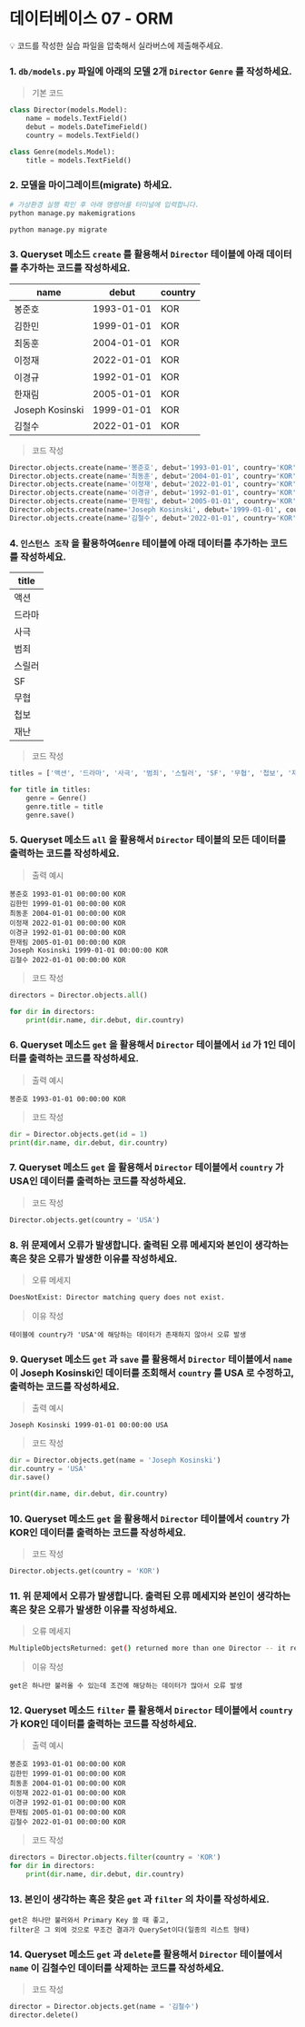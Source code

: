 # 데이터베이스 07 - ORM

<aside>
💡 코드를 작성한 실습 파일을 압축해서 실라버스에 제출해주세요.

</aside>

### 1. `db/models.py` 파일에 아래의 모델 2개 `Director` `Genre` 를 작성하세요.

> 기본 코드
> 

```python
class Director(models.Model):
    name = models.TextField()
    debut = models.DateTimeField()
    country = models.TextField()

class Genre(models.Model):
    title = models.TextField()
```

### 2. 모델을 마이그레이트(migrate) 하세요.

```bash
# 가상환경 실행 확인 후 아래 명령어를 터미널에 입력합니다.
python manage.py makemigrations

python manage.py migrate
```

### 3. Queryset 메소드 `create` 를 활용해서  `Director` 테이블에 아래 데이터를 추가하는 코드를 작성하세요.

| name | debut | country |
| --- | --- | --- |
| 봉준호 | 1993-01-01 | KOR |
| 김한민 | 1999-01-01 | KOR |
| 최동훈 | 2004-01-01 | KOR |
| 이정재 | 2022-01-01 | KOR |
| 이경규 | 1992-01-01 | KOR |
| 한재림 | 2005-01-01 | KOR |
| Joseph Kosinski | 1999-01-01 | KOR |
| 김철수 | 2022-01-01 | KOR |

> 코드 작성
> 

```python
Director.objects.create(name='봉준호', debut='1993-01-01', country='KOR')
Director.objects.create(name='최동훈', debut='2004-01-01', country='KOR')
Director.objects.create(name='이정재', debut='2022-01-01', country='KOR')
Director.objects.create(name='이경규', debut='1992-01-01', country='KOR')
Director.objects.create(name='한재림', debut='2005-01-01', country='KOR')
Director.objects.create(name='Joseph Kosinski', debut='1999-01-01', country='KOR')
Director.objects.create(name='김철수', debut='2022-01-01', country='KOR')
```

### 4. `인스턴스 조작` 을 활용하여`Genre` 테이블에 아래 데이터를 추가하는 코드를 작성하세요.

| title |
| --- |
| 액션 |
| 드라마 |
| 사극 |
| 범죄 |
| 스릴러 |
| SF |
| 무협 |
| 첩보 |
| 재난 |

> 코드 작성
> 

```python
titles = ['액션', '드라마', '사극', '범죄', '스릴러', 'SF', '무협', '첩보', '재난']

for title in titles:
    genre = Genre()
    genre.title = title
    genre.save()
```

### 5. Queryset 메소드 `all` 을 활용해서 `Director` 테이블의 모든 데이터를 출력하는 코드를 작성하세요.

> 출력 예시
> 

```
봉준호 1993-01-01 00:00:00 KOR
김한민 1999-01-01 00:00:00 KOR
최동훈 2004-01-01 00:00:00 KOR
이정재 2022-01-01 00:00:00 KOR
이경규 1992-01-01 00:00:00 KOR
한재림 2005-01-01 00:00:00 KOR
Joseph Kosinski 1999-01-01 00:00:00 KOR
김철수 2022-01-01 00:00:00 KOR
```

> 코드 작성
> 

```python
directors = Director.objects.all()

for dir in directors:
    print(dir.name, dir.debut, dir.country)
```

### 6. Queryset 메소드 `get` 을 활용해서 `Director` 테이블에서 `id` 가 1인 데이터를 출력하는 코드를 작성하세요.

> 출력 예시
> 

```
봉준호 1993-01-01 00:00:00 KOR
```

> 코드 작성
> 

```python
dir = Director.objects.get(id = 1)
print(dir.name, dir.debut, dir.country)
```

### 7. Queryset 메소드 `get` 을 활용해서 `Director` 테이블에서 `country` 가 USA인 데이터를 출력하는 코드를 작성하세요.

> 코드 작성
> 

```python
Director.objects.get(country = 'USA')
```

### 8. 위 문제에서 오류가 발생합니다. 출력된 오류 메세지와 본인이 생각하는 혹은 찾은 오류가 발생한 이유를 작성하세요.

> 오류 메세지
> 

```bash
DoesNotExist: Director matching query does not exist.
```

> 이유 작성
> 

```
테이블에 country가 'USA'에 해당하는 데이터가 존재하지 않아서 오류 발생
```

### 9. Queryset 메소드 `get` 과 `save` 를 활용해서 `Director` 테이블에서  `name` 이 Joseph Kosinski인 데이터를 조회해서 `country` 를 USA 로 수정하고, 출력하는 코드를 작성하세요.

> 출력 예시
> 

```
Joseph Kosinski 1999-01-01 00:00:00 USA
```

> 코드 작성
> 

```python
dir = Director.objects.get(name = 'Joseph Kosinski')
dir.country = 'USA'
dir.save()

print(dir.name, dir.debut, dir.country)
```

### 10. Queryset 메소드 `get` 을 활용해서 `Director` 테이블에서 `country` 가 KOR인 데이터를 출력하는 코드를 작성하세요.

> 코드 작성
> 

```python
Director.objects.get(country = 'KOR')
```

### 11. 위 문제에서 오류가 발생합니다. 출력된 오류 메세지와 본인이 생각하는 혹은 찾은 오류가 발생한 이유를 작성하세요.

> 오류 메세지
> 

```bash
MultipleObjectsReturned: get() returned more than one Director -- it returned 7!
```

> 이유 작성
> 

```
get은 하나만 불러올 수 있는데 조건에 해당하는 데이터가 많아서 오류 발생
```

### 12. Queryset 메소드 `filter` 를 활용해서 `Director` 테이블에서 `country` 가 KOR인 데이터를 출력하는 코드를 작성하세요.

> 출력 예시
> 

```
봉준호 1993-01-01 00:00:00 KOR
김한민 1999-01-01 00:00:00 KOR
최동훈 2004-01-01 00:00:00 KOR
이정재 2022-01-01 00:00:00 KOR
이경규 1992-01-01 00:00:00 KOR
한재림 2005-01-01 00:00:00 KOR
김철수 2022-01-01 00:00:00 KOR
```

> 코드 작성
> 

```python
directors = Director.objects.filter(country = 'KOR')
for dir in directors:
    print(dir.name, dir.debut, dir.country)
```

### 13. 본인이 생각하는 혹은 찾은 `get` 과 `filter` 의 차이를 작성하세요.

```
get은 하나만 불러와서 Primary Key 쓸 때 좋고,
filter은 그 외에 것으로 무조건 결과가 QuerySet이다(일종의 리스트 형태)
```

### 14. Queryset 메소드 `get` 과 `delete`를 활용해서  `Director` 테이블에서 `name` 이 김철수인 데이터를 삭제하는 코드를 작성하세요.

> 코드 작성
> 

```python
director = Director.objects.get(name = '김철수')
director.delete()
```